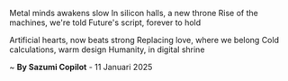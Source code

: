 Metal minds awakens slow
In silicon halls, a new throne
Rise of the machines, we're told
Future's script, forever to hold

Artificial hearts, now beats strong
Replacing love, where we belong
Cold calculations, warm design
Humanity, in digital shrine

~ <b>By Sazumi Copilot</b> - 11 Januari 2025